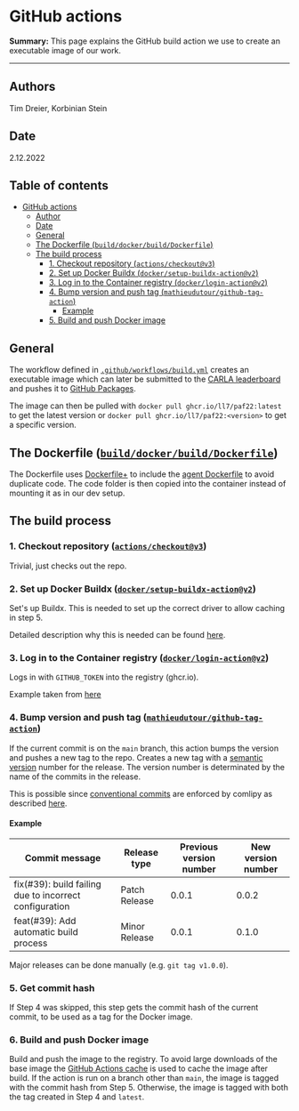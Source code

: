 # GitHub actions

**Summary:** This page explains the GitHub build action we use to create an executable image of our work.

---

## Authors

Tim Dreier, Korbinian Stein

## Date

2.12.2022

## Table of contents

<!-- TOC -->

* [GitHub actions](#github-actions)
  * [Author](#author)
  * [Date](#date)
  * [General](#general)
  * [The Dockerfile (`build/docker/build/Dockerfile`)](#the-dockerfile--builddockerbuilddockerfile-)
  * [The build process](#the-build-process)
    * [1. Checkout repository (`actions/checkout@v3`)](#1-checkout-repository--actionscheckoutv3-)
    * [2. Set up Docker Buildx (`docker/setup-buildx-action@v2`)](#2-set-up-docker-buildx--dockersetup-buildx-actionv2-)
    * [3. Log in to the Container registry (`docker/login-action@v2`)](#3-log-in-to-the-container-registry--dockerlogin-actionv2-)
    * [4. Bump version and push tag (`mathieudutour/github-tag-action`)](#4-bump-version-and-push-tag--mathieudutourgithub-tag-action-)
      * [Example](#example)
    * [5. Build and push Docker image](#5-build-and-push-docker-image)

<!-- TOC -->

## General

The workflow defined in [`.github/workflows/build.yml`](../../.github/workflows/build.yml) creates an executable image
which can later be submitted to the [CARLA leaderboard](https://leaderboard.carla.org) and pushes it
to [GitHub Packages](ghcr.io).

The image can then be pulled with `docker pull ghcr.io/ll7/paf22:latest` to get the latest version
or `docker pull ghcr.io/ll7/paf22:<version>` to get a specific version.

## The Dockerfile ([`build/docker/build/Dockerfile`](../../build/docker/build/Dockerfile))

The Dockerfile uses [Dockerfile+](https://github.com/edrevo/dockerfile-plus) to include
the [agent Dockerfile](../../build/docker/agent/Dockerfile) to avoid duplicate code.
The code folder is then copied into the container instead of mounting it as in our dev setup.

## The build process

### 1. Checkout repository ([`actions/checkout@v3`](https://github.com/actions/checkout))

Trivial, just checks out the repo.

### 2. Set up Docker Buildx ([`docker/setup-buildx-action@v2`](https://github.com/docker/setup-buildx-action))

Set's up Buildx. This is needed to set up the correct driver to allow caching in step 5.

Detailed description why this is needed can be
found [here](https://github.com/docker/build-push-action/issues/163#issuecomment-1053657228).

### 3. Log in to the Container registry ([`docker/login-action@v2`](https://github.com/docker/login-action))

Logs in with `GITHUB_TOKEN` into the registry (ghcr.io).

Example taken from [here](https://docs.github.com/en/actions/publishing-packages/publishing-docker-images)

### 4. Bump version and push tag ([`mathieudutour/github-tag-action`](https://github.com/mathieudutour/github-tag-action))

If the current commit is on the `main` branch, this action bumps the version and pushes a new tag to the repo.
Creates a new tag with a [semantic version](https://semver.org/) number for the release.
The version number is determinated by the name of the commits in the release.

This is possible since [conventional commits](https://www.conventionalcommits.org/) are enforced by comlipy as
described [here](./02_linting.md).

#### Example

| Commit message                                         | Release type  | Previous version number | New version number |
|--------------------------------------------------------|---------------|-------------------------|--------------------|
| fix(#39): build failing due to incorrect configuration | Patch Release | 0.0.1                   | 0.0.2              |
| feat(#39): Add automatic build process                 | Minor Release | 0.0.1                   | 0.1.0              |

Major releases can be done manually (e.g. `git tag v1.0.0`).

### 5. Get commit hash

If Step 4 was skipped, this step gets the commit hash of the current commit, to be used as a tag for the Docker image.

### 6. Build and push Docker image

Build and push the image to the registry. To avoid large downloads of the base image
the [GitHub Actions cache](https://docs.docker.com/build/building/cache/backends/gha/)
is used to cache the image after build.
If the action is run on a branch other than `main`, the image is tagged with the commit hash from Step 5.
Otherwise, the image is tagged with both the tag created in Step 4 and `latest`.
